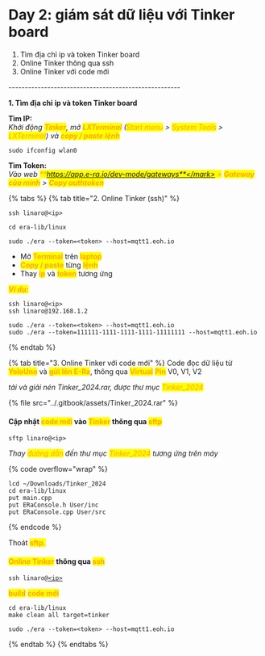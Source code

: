 # Day 2: giám sát dữ liệu với Tinker board

1. Tìm địa chỉ ip và token Tinker board
2. Online Tinker thông qua ssh
3. Online Tinker với code mới

\-----------------------------------------------------



**1. Tìm địa chỉ ip và token Tinker board**

**Tìm IP:** \
_Khởi động <mark style="color:orange;">**Tinker**</mark>, mở <mark style="color:orange;">**LXTerminal**</mark> (<mark style="color:orange;">Start menu</mark> > <mark style="color:orange;">System Tools</mark> > <mark style="color:orange;">LXTerminal</mark>) và_ _<mark style="color:orange;">**copy / paste lệnh**</mark>_

```
sudo ifconfig wlan0
```

**Tìm Token:**\
_Vào web_ _<mark style="color:orange;">**https://app.e-ra.io/dev-mode/gateways**</mark> >_ _<mark style="color:orange;">**Gateway của mình**</mark>_ _>_ _<mark style="color:orange;">**Copy authtoken**</mark>_



{% tabs %}
{% tab title="2. Online Tinker (ssh)" %}
```
ssh linaro@<ip>
```

```
cd era-lib/linux
```

```
sudo ./era --token=<token> --host=mqtt1.eoh.io
```

* Mở <mark style="color:orange;">**Terminal**</mark> trên <mark style="color:orange;">**laptop**</mark>
* <mark style="color:orange;">**Copy / paste**</mark> từng <mark style="color:orange;">**lệnh**</mark>
* Thay <mark style="color:orange;">**ip**</mark> và <mark style="color:orange;">**token**</mark> tương ứng



_<mark style="color:orange;">**Ví dụ:**</mark>_

```
ssh linaro@<ip>
ssh linaro@192.168.1.2
```

```
sudo ./era --token=<token> --host=mqtt1.eoh.io
sudo ./era --token=111111-1111-1111-1111-11111111 --host=mqtt1.eoh.io
```
{% endtab %}

{% tab title="3. Online Tinker với code mới" %}
Code đọc dữ liệu từ <mark style="color:orange;">**YoloUno**</mark> và <mark style="color:orange;">**gửi lên E-Ra**</mark>, thông qua <mark style="color:orange;">**Virtual**</mark> <mark style="color:orange;">**Pin**</mark> V0, V1, V2

_tải và giải nén Tinker\_2024.rar, được thư mục <mark style="color:orange;">Tinker\_2024</mark>_

{% file src="../.gitbook/assets/Tinker_2024.rar" %}



#### Cập nhật <mark style="color:orange;">code mới</mark> vào <mark style="color:orange;">Tinker</mark> thông qua <mark style="color:orange;">sftp</mark>

```
sftp linaro@<ip>
```

_Thay <mark style="color:orange;">đường dẫn</mark> đến thư mục <mark style="color:orange;">Tinker\_2024</mark> tương ứng trên máy_

{% code overflow="wrap" %}
```
lcd ~/Downloads/Tinker_2024
cd era-lib/linux
put main.cpp
put ERaConsole.h User/inc
put ERaConsole.cpp User/src
```
{% endcode %}

Thoát <mark style="color:orange;">**sftp.**</mark>



#### <mark style="color:orange;">Online Tinker</mark> thông qua <mark style="color:orange;">ssh</mark>

<pre><code>ssh linaro@<a data-footnote-ref href="#user-content-fn-1">&#x3C;ip></a>
</code></pre>

<mark style="color:orange;">**build**</mark> <mark style="color:orange;">**code mới**</mark>

```
cd era-lib/linux
make clean all target=tinker
```

```
sudo ./era --token=<token> --host=mqtt1.eoh.io
```
{% endtab %}
{% endtabs %}



[^1]: 
